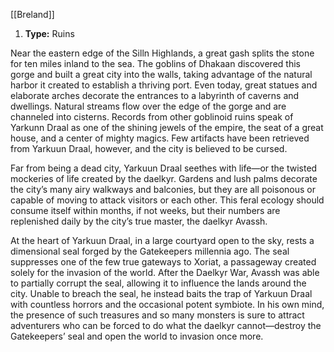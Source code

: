 [[Breland]]
1. **Type:** Ruins

Near the eastern edge of the Silln Highlands, a great gash splits the stone for ten miles inland to the sea. The goblins of Dhakaan discovered this gorge and built a great city into the walls, taking advantage of the natural harbor it created to establish a thriving port. Even today, great statues and elaborate arches decorate the entrances to a labyrinth of caverns and dwellings. Natural streams flow over the edge of the gorge and are channeled into cisterns. Records from other goblinoid ruins speak of Yarkunn Draal as one of the shining jewels of the empire, the seat of a great house, and a center of mighty magics. Few artifacts have been retrieved from Yarkuun Draal, however, and the city is believed to be cursed.

Far from being a dead city, Yarkuun Draal seethes with life—or the twisted mockeries of life created by the daelkyr. Gardens and lush palms decorate the city’s many airy walkways and balconies, but they are all poisonous or capable of moving to attack visitors or each other. This feral ecology should consume itself within months, if not weeks, but their numbers are replenished daily by the city’s true master, the daelkyr Avassh.

At the heart of Yarkuun Draal, in a large courtyard open to the sky, rests a dimensional seal forged by the Gatekeepers millennia ago. The seal suppresses one of the few true gateways to Xoriat, a passageway created solely for the invasion of the world. After the Daelkyr War, Avassh was able to partially corrupt the seal, allowing it to influence the lands around the city. Unable to breach the seal, he instead baits the trap of Yarkuun Draal with countless horrors and the occasional potent symbiote. In his own mind, the presence of such treasures and so many monsters is sure to attract adventurers who can be forced to do what the daelkyr cannot—destroy the Gatekeepers’ seal and open the world to invasion once more.